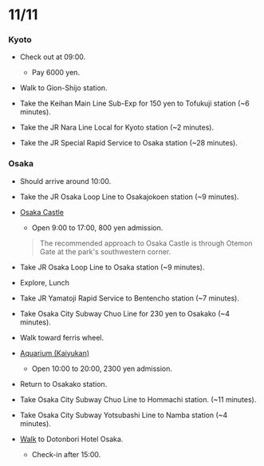 # 11/11

### Kyoto

* Check out at 09:00.
  * Pay 6000 yen.

* Walk to Gion-Shijo station.

* Take the Keihan Main Line Sub-Exp for 150 yen to Tofukuji station (~6 minutes).

* Take the JR Nara Line Local for Kyoto station (~2 minutes).

* Take the JR Special Rapid Service to Osaka station (~28 minutes).

### Osaka

* Should arrive around 10:00.

* Take the JR Osaka Loop Line to Osakajokoen station (~9 minutes).

* [Osaka Castle](http://www.japan-guide.com/e/e4000.html)
  * Open 9:00 to 17:00, 800 yen admission.
  > The recommended approach to Osaka Castle is through Otemon Gate at the park's southwestern corner.

* Take JR Osaka Loop Line to Osaka station (~9 minutes).

* Explore, Lunch

* Take JR Yamatoji Rapid Service to Bentencho station (~7 minutes).

* Take Osaka City Subway Chuo Line for 230 yen to Osakako (~4 minutes).

* Walk toward ferris wheel.

* [Aquarium (Kaiyukan)](http://www.japan-guide.com/e/e4004.html)
  * Open 10:00 to 20:00, 2300 yen admission.

* Return to Osakako station.

* Take Osaka City Subway Chuo Line to Hommachi station. (~11 minutes).

* Take Osaka City Subway Yotsubashi Line to Namba station (~4 minutes).

* [Walk](https://maps.google.com/maps?saddr=Unknown+road&daddr=Dotonbori+Hotel,+Osaka,+Osaka+Prefecture,+Japan&hl=en&ll=34.667585,135.49778&spn=0.003459,0.006968&sll=34.667585,135.49881&sspn=0.003459,0.006968&geocode=FSn4EAIdNocTCA%3BFXv_EAId8IsTCCH_RymuHURKuSlZ31tIEucAYDH_RymuHURKuQ&ttype=now&noexp=0&noal=0&sort=def&mra=ls&t=m&z=18&start=0) to Dotonbori Hotel Osaka.
  * Check-in after 15:00.
